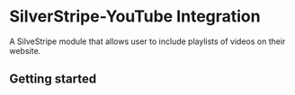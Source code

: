 # SilverStripe-YouTube Integration

A SilveStripe module that allows user to include playlists of videos on their website.

## Getting started
